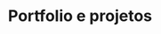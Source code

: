 ---
containerClass: home
home: true
icon: list
title: Portfolio e projetos
heroText: Projetos e portfolio
tagline: Projetos finalizados e em andamento
sidebar: false

highlights:

  - header: Portfolio
    # image: /assets/image/features.svg
    # bgImage: https://theme-hope-assets.vuejs.press/bg/1-light.svg
    bgImageDark: https://theme-hope-assets.vuejs.press/bg/1-dark.svg
    features:
      - title: 2021 - Construção sobrado alto padrão 
        icon: trowel-bricks
        details: Administração, compras, acompanhamento e participação em projetos arquitetônico e complementares
        link: ./projects/alpha4.md

  - header: Projetos em andamento
    # description: Advanced features to improve site SEO and user experience
    # image: /assets/image/advanced.svg
    bgImage: https://theme-hope-assets.vuejs.press/bg/4-light.svg
    bgImageDark: https://theme-hope-assets.vuejs.press/bg/4-dark.svg
    features:
      - title: Koeroga - Casas pré-fabricadas
        icon: truck-fast
        details: Projeto de viabilidade de casas pré-fabricadas no Mato Grosso do Sul
        link: ./guide/advanced/seo.html
---